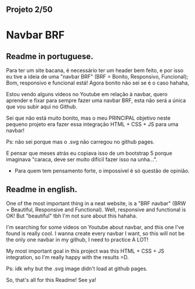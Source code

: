 ## Projeto 2/50

# Navbar BRF 

## Readme in portuguese.

Para ter um site bacana, é necessário ter um header bem feito, e por isso eu tive a ideia de uma "navbar BRF" (BRF = Bonito, Responsivo, Funcional);
Bom, responsivo e funcional está! Agora bonito não sei se é o caso hahaha,

Estou vendo alguns vídeos no Youtube em relação à navbar, quero aprender e fixar para sempre fazer uma navbar BRF, esta não será a única que vou subir aqui no Github.

Sei que não está muito bonito, mas o meu PRINCIPAL objetivo neste pequeno projeto era fazer essa integração HTML + CSS + JS para uma navbar! 

Ps: não sei porque mas o .svg não carregou no github pages.

E pensar que meses atrás eu copiava isso de um bootstrap 5 porque imaginava "caraca, deve ser muito difícil fazer isso na unha...".

- Para quem tem pensamento forte, o impossível é só questão de opinião.

## Readme in english.

One of the most important thing in a neat website, is a "BRF navbar" (BRW = Beautiful, Responsive and Functional).
Well, responsive and functional is OK! But "beautiful" tbh I'm not sure about this hahaha.

I'm searching for some videos on Youtube about navbar, and this one I've found is really cool.
I wanna create every navbar I want, so this will not be the only one navbar in my github, I need to practice A LOT!

My most important goal in this project was this HTML + CSS + JS integration, so I'm really happy with the results =D.

Ps: idk why but the .svg image didn't load at github pages.

So, that's all for this Readme! See ya!
